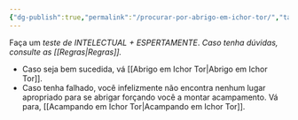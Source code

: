 ```yaml
---
{"dg-publish":true,"permalink":"/procurar-por-abrigo-em-ichor-tor/","tags":["RPG/livro-jogo/Draegeni/story-points"],"created":"2024-12-18T12:47:47.772-05:00","updated":"2024-12-18T16:55:08.358-05:00"}
---
```



Faça um *teste de INTELECTUAL + ESPERTAMENTE*. *Caso tenha dúvidas, consulte as [[Regras\|Regras]].*

- Caso seja bem sucedida, vá [[Abrigo em Ichor Tor\|Abrigo em Ichor Tor]].
- Caso tenha falhado, você infelizmente não encontra nenhum lugar apropriado para se abrigar forçando você a montar acampamento. Vá para, [[Acampando em Ichor Tor\|Acampando em Ichor Tor]].
